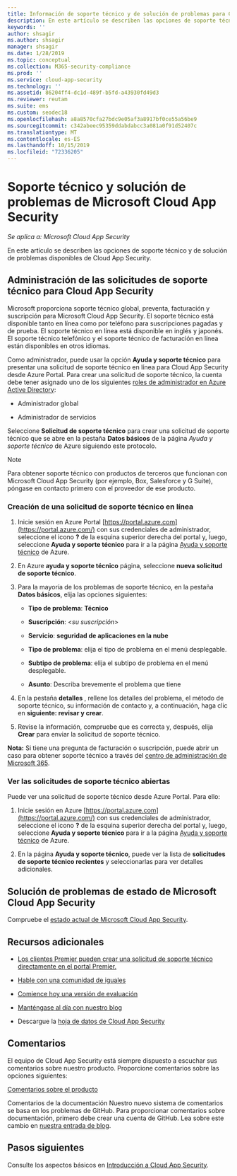 ```yaml
---
title: Información de soporte técnico y de solución de problemas para Cloud App Security
description: En este artículo se describen las opciones de soporte técnico y de solución de problemas de Microsoft Cloud App Security
keywords: ''
author: shsagir
ms.author: shsagir
manager: shsagir
ms.date: 1/28/2019
ms.topic: conceptual
ms.collection: M365-security-compliance
ms.prod: ''
ms.service: cloud-app-security
ms.technology: ''
ms.assetid: 86204ff4-dc1d-489f-b5fd-a43930fd49d3
ms.reviewer: reutam
ms.suite: ems
ms.custom: seodec18
ms.openlocfilehash: a8a8570cfa27bdc9e05af3a8917bf0ce55a56be9
ms.sourcegitcommit: c342abeec95359ddabdabcc3a081a0f91d52407c
ms.translationtype: MT
ms.contentlocale: es-ES
ms.lasthandoff: 10/15/2019
ms.locfileid: "72336205"
---
```

# <a name="support-and-troubleshooting-microsoft-cloud-app-security"></a>Soporte técnico y solución de problemas de Microsoft Cloud App Security

*Se aplica a: Microsoft Cloud App Security*

En este artículo se describen las opciones de soporte técnico y de solución de problemas disponibles de Cloud App Security.

## <a name="manage-support-requests-for-cloud-app-security"></a>Administración de las solicitudes de soporte técnico para Cloud App Security

Microsoft proporciona soporte técnico global, preventa, facturación y suscripción para Microsoft Cloud App Security. El soporte técnico está disponible tanto en línea como por teléfono para suscripciones pagadas y de prueba. El soporte técnico en línea está disponible en inglés y japonés. El soporte técnico telefónico y el soporte técnico de facturación en línea están disponibles en otros idiomas.

Como administrador, puede usar la opción **Ayuda y soporte técnico** para presentar una solicitud de soporte técnico en línea para Cloud App Security desde Azure Portal. Para crear una solicitud de soporte técnico, la cuenta debe tener asignado uno de los siguientes [roles de administrador en Azure Active Directory](https://docs.microsoft.com/azure/active-directory/active-directory-assign-admin-roles-azure-portal):

-   Administrador global

-   Administrador de servicios

Seleccione **Solicitud de soporte técnico** para crear una solicitud de soporte técnico que se abre en la pestaña **Datos básicos** de la página *Ayuda y soporte técnico* de Azure siguiendo este protocolo.

>[!NOTE]
> Para obtener soporte técnico con productos de terceros que funcionan con Microsoft Cloud App Security (por ejemplo, Box, Salesforce y G Suite), póngase en contacto primero con el proveedor de ese producto.


### <a name="create-an-online-support-request"></a>Creación de una solicitud de soporte técnico en línea

1.  Inicie sesión en Azure Portal [https://portal.azure.com](https://portal.azure.com/) con sus credenciales de administrador, seleccione el icono **?** de la esquina superior derecha del portal y, luego, seleccione **Ayuda y soporte técnico** para ir a la página [Ayuda y soporte técnico](https://ms.portal.azure.com/#blade/Microsoft_Azure_Support/HelpAndSupportBlade/overview) de Azure.

2.  En Azure **ayuda y soporte técnico** página, seleccione **nueva solicitud de soporte técnico**.

3.  Para la mayoría de los problemas de soporte técnico, en la pestaña **Datos básicos**, elija las opciones siguientes:

    -   **Tipo de problema**: **Técnico**

    -   **Suscripción**: \<*su suscripción*\>

    -   **Servicio**: **seguridad de aplicaciones en la nube**

    -   **Tipo de problema**: elija el tipo de problema en el menú desplegable.

    -   **Subtipo de problema**: elija el subtipo de problema en el menú desplegable.

    -   **Asunto**: Describa brevemente el problema que tiene

4.  En la pestaña **detalles** , rellene los detalles del problema, el método de soporte técnico, su información de contacto y, a continuación, haga clic en **siguiente: revisar y crear**.

5.  Revise la información, compruebe que es correcta y, después, elija **Crear** para enviar la solicitud de soporte técnico.

**Nota:** Si tiene una pregunta de facturación o suscripción, puede abrir un caso para obtener soporte técnico a través del [centro de administración de Microsoft 365](https://admin.microsoft.com/Support/SupportEntry.aspx).

### <a name="view-open-support-requests"></a>Ver las solicitudes de soporte técnico abiertas

Puede ver una solicitud de soporte técnico desde Azure Portal. Para ello:

1.  Inicie sesión en Azure [https://portal.azure.com](https://portal.azure.com/) con sus credenciales de administrador, seleccione el icono **?** de la esquina superior derecha del portal y, luego, seleccione **Ayuda y soporte técnico** para ir a la página [Ayuda y soporte técnico](https://ms.portal.azure.com/#blade/Microsoft_Azure_Support/HelpAndSupportBlade/overview) de Azure.

2.  En la página **Ayuda y soporte técnico**, puede ver la lista de **solicitudes de soporte técnico recientes** y seleccionarlas para ver detalles adicionales.

## <a name="troubleshooting-microsoft-cloud-app-security-status"></a>Solución de problemas de estado de Microsoft Cloud App Security

Compruebe el [estado actual de Microsoft Cloud App Security](https://status.cloudappsecurity.com/).


## <a name="additional-resources"></a>Recursos adicionales

- [Los clientes Premier pueden crear una solicitud de soporte técnico directamente en el portal Premier.](https://premier.microsoft.com/)

-  [Hable con una comunidad de iguales](https://techcommunity.microsoft.com/t5/Microsoft-Cloud-App-Security/bd-p/MicrosoftCloudAppSecurity)

-   [Comience hoy una versión de evaluación](https://signup.microsoft.com/Signup?OfferId=757c4c34-d589-46e4-9579-120bba5c92ed&ali=1)

-   [Manténgase al día con nuestro blog](https://techcommunity.microsoft.com/t5/Enterprise-Mobility-Security/bg-p/enterprisemobilityandsecurity/label-name/Microsoft%20Cloud%20App%20Security)

-   Descargue la [hoja de datos de Cloud App Security](http://download.microsoft.com/download/E/F/E/EFE908F8-7EDB-4244-8039-67BA574186CC/Microsoft_Cloud_App_Security_eBook.pdf)

## <a name="feedback"></a>Comentarios

El equipo de Cloud App Security está siempre dispuesto a escuchar sus comentarios sobre nuestro producto. Proporcione comentarios sobre las opciones siguientes:

[Comentarios sobre el producto](https://microsoftsecurity.uservoice.com/forums/905161-cloud-app-security) 

Comentarios de la documentación Nuestro nuevo sistema de comentarios se basa en los problemas de GitHub. Para proporcionar comentarios sobre documentación, primero debe crear una cuenta de GitHub. Lea sobre este cambio en [nuestra entrada de blog](https://docs.microsoft.com/teamblog/a-new-feedback-system-is-coming-to-docs).



## <a name="next-steps"></a>Pasos siguientes 

Consulte los aspectos básicos en [Introducción a Cloud App Security](getting-started-with-cloud-app-security.md). 

